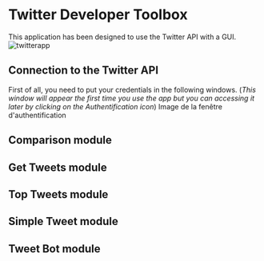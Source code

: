 # Twitter Developer Toolbox

This application has been designed to use the Twitter API with a GUI.
![twitterapp](/readme_img/Twitter_App)

## Connection to the Twitter API

First of all, you need to put your credentials in the following windows. (*This window will appear the first time you use the app but you can accessing it later by clicking on the Authentification icon*) 
Image de la fenêtre d'authentification 

## Comparison module

## Get Tweets module

## Top Tweets module

## Simple Tweet module

## Tweet Bot module
